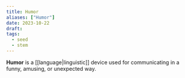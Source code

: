 ```yaml
---
title: Humor
aliases: ["Humor"]
date: 2023-10-22
draft:
tags:
  - seed
  - stem
---
```


**Humor** is a [[language|linguistic]] device used for communicating in a funny, amusing, or unexpected way.
